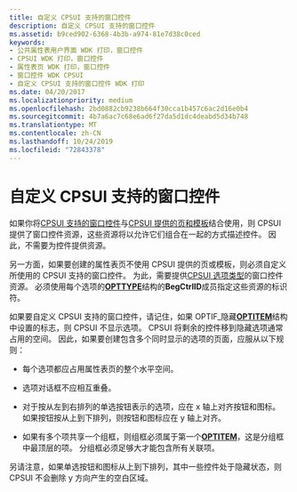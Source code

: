 ```yaml
---
title: 自定义 CPSUI 支持的窗口控件
description: 自定义 CPSUI 支持的窗口控件
ms.assetid: b9ced902-6368-4b3b-a974-81e7d38c0ced
keywords:
- 公共属性表用户界面 WDK 打印，窗口控件
- CPSUI WDK 打印，窗口控件
- 属性表页 WDK 打印，窗口控件
- 窗口控件 WDK CPSUI
- 自定义 CPSUI 支持的窗口控件 WDK 打印
ms.date: 04/20/2017
ms.localizationpriority: medium
ms.openlocfilehash: 2bd0882cb9238b664f30cca1b457c6ac2d16e0b4
ms.sourcegitcommit: 4b7a6ac7c68e6ad6f27da5d1dc4deabd5d34b748
ms.translationtype: MT
ms.contentlocale: zh-CN
ms.lasthandoff: 10/24/2019
ms.locfileid: "72843378"
---
```

# <a name="customizing-cpsui-supported-window-controls"></a>自定义 CPSUI 支持的窗口控件





如果你将[CPSUI 支持的窗口控件](cpsui-supported-window-controls.md)与[CPSUI 提供的页和模板](cpsui-supplied-pages-and-templates.md)结合使用，则 CPSUI 提供了窗口控件资源，这些资源将以允许它们组合在一起的方式描述控件。 因此，不需要为控件提供资源。

另一方面，如果要创建的属性表页不使用 CPSUI 提供的页或模板，则必须自定义所使用的 CPSUI 支持的窗口控件。 为此，需要提供[CPSUI 选项类型](https://docs.microsoft.com/windows-hardware/drivers/print/cpsui-option-types)的窗口控件资源。 必须使用每个选项的[**OPTTYPE**](https://docs.microsoft.com/windows-hardware/drivers/ddi/compstui/ns-compstui-_opttype)结构的**BegCtrlID**成员指定这些资源的标识符。

如果要自定义 CPSUI 支持的窗口控件，请记住，如果 OPTIF\_隐藏[**OPTITEM**](https://docs.microsoft.com/windows-hardware/drivers/ddi/compstui/ns-compstui-_optitem)结构中设置的标志，则 CPSUI 不显示选项。 CPSUI 将剩余的控件移到隐藏选项通常占用的空间。 因此，如果要创建包含多个同时显示的选项的页面，应服从以下规则：

-   每个选项都应占用属性表页的整个水平空间。

-   选项对话框不应相互重叠。

-   对于按从左到右排列的单选按钮表示的选项，应在 x 轴上对齐按钮和图标。 如果按钮按从上到下排列，则按钮和图标应在 y 轴上对齐。

-   如果有多个项共享一个组框，则组框必须属于第一个[**OPTITEM**](https://docs.microsoft.com/windows-hardware/drivers/ddi/compstui/ns-compstui-_optitem)，这是分组框中最顶层的项。 分组框必须足够大才能包含所有关联项。

另请注意，如果单选按钮和图标从上到下排列，其中一些控件处于隐藏状态，则 CPSUI 不会删除 y 方向产生的空白区域。

 

 




